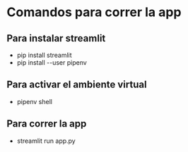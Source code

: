 # Comandos para correr la app

## Para instalar streamlit
* pip install streamlit
* pip install --user pipenv
## Para activar el ambiente virtual
* pipenv shell
## Para correr la app 
* streamlit run app.py